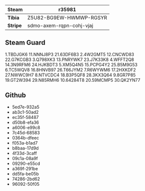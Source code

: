 **Steam** | r35981
-|-
**Tíbia** | Z5U82-BG9EW-HWMWP-RGSYR
**Stripe** | sdmo-axem-rqpn-cohj-vjaj

## Steam Guard

1.TBDJGK6    11.NNNJ8P3    21.63DF6B3
2.4W2GMT5    12.CNCWD83    22.G7KCGB3
3.Q798XK3    13.PNRYWK7    23.J7K33K8
4.WFFT2Q8    14.3N9RFM6    24.HJKBDT3
5.XM5Q4N5    15.PCPG4Y2    25.B5M9G53
6.TC5WQV8    16.8HNVB97    26.T66JYM2
7.R6WYWM6    17.2HXKDF2    27.NWWC9H7
8.NTVCDC4    18.B3P5QF8    28.3KX3Q64
9.8GR7P85    19.GT2W394    29.N85RMH6
10.64284T8   20.59MCMP5    30.QK2YN77

## Github

- 5ed7e-932a5
- ab3c1-50ad2
- ec35f-58487
- d50b8-efa36
- a6006-e99c8
- 7c45d-68583
- 0364b-dfeec
- f053a-b1ad7
- b8baa-17d9d
- 4f33d-3caff
- 09c1a-08a9f
- 09290-e55cd
- a369f-291be
- dd5fa-be05b
- 74286-2bd62
- 96092-50f05
